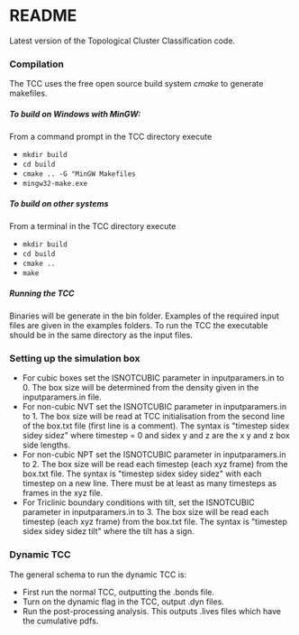 # README #

Latest version of the Topological Cluster Classification code.

### Compilation ###
The TCC uses the free open source build system _cmake_ to generate makefiles.

##### To build on Windows with MinGW:

From a command prompt in the TCC directory execute
* `mkdir build`
* `cd build`
* `cmake .. -G "MinGW Makefiles`
* `mingw32-make.exe`

##### To build on other systems

From a terminal in the TCC directory execute
* `mkdir build`
* `cd build`
* `cmake ..`
* `make`

##### Running the TCC

Binaries will be generate in the bin folder.
Examples of the required input files are given in the examples folders.
To run the TCC the executable should be in the same directory as the input files.

### Setting up the simulation box ###

* For cubic boxes set the ISNOTCUBIC parameter in inputparamers.in to 0. The box size will be determined from the density given in the inputparamers.in file.
* For non-cubic NVT set the ISNOTCUBIC parameter in inputparamers.in to 1. The box size will be read at TCC initialisation from the second line of the box.txt file (first line is a comment). The syntax is "timestep sidex sidey sidez" where timestep = 0 and sidex y and z are the x y and z box side lengths.
* For non-cubic NPT set the ISNOTCUBIC parameter in inputparamers.in to 2. The box size will be read each timestep (each xyz frame) from the box.txt file. The syntax is "timestep sidex sidey sidez" with each timestep on a new line. There must be at least as many timesteps as frames in the xyz file.
* For Triclinic boundary conditions with tilt, set the ISNOTCUBIC parameter in inputparamers.in to 3. The box size will be read each timestep (each xyz frame) from the box.txt file. The syntax is "timestep sidex sidey sidez tilt" where the tilt has a sign.

### Dynamic TCC ###

The general schema to run the dynamic TCC is:

* First run the normal TCC, outputting the .bonds file.
* Turn on the dynamic flag in the TCC, output .dyn files.
* Run the post-processing analysis. This outputs .lives files which have the cumulative pdfs.
